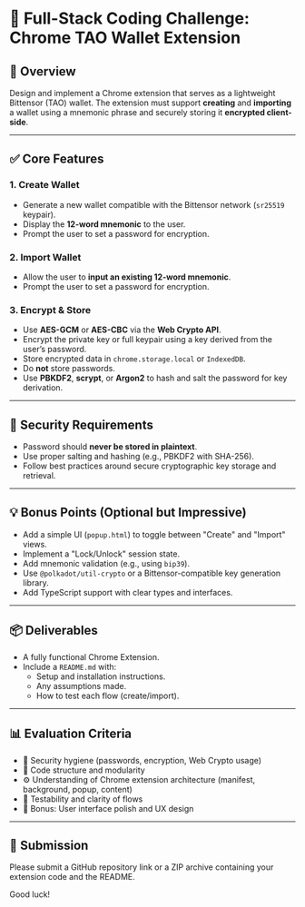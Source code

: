 # 🧪 Full-Stack Coding Challenge: Chrome TAO Wallet Extension

## 📘 Overview

Design and implement a Chrome extension that serves as a lightweight Bittensor (TAO) wallet. The extension must support **creating** and **importing** a wallet using a mnemonic phrase and securely storing it **encrypted client-side**.

---

## ✅ Core Features

### 1. Create Wallet
- Generate a new wallet compatible with the Bittensor network (`sr25519` keypair).
- Display the **12-word mnemonic** to the user.
- Prompt the user to set a password for encryption.

### 2. Import Wallet
- Allow the user to **input an existing 12-word mnemonic**.
- Prompt the user to set a password for encryption.

### 3. Encrypt & Store
- Use **AES-GCM** or **AES-CBC** via the **Web Crypto API**.
- Encrypt the private key or full keypair using a key derived from the user’s password.
- Store encrypted data in `chrome.storage.local` or `IndexedDB`.
- Do **not** store passwords.
- Use **PBKDF2**, **scrypt**, or **Argon2** to hash and salt the password for key derivation.

---

## 🔐 Security Requirements

- Password should **never be stored in plaintext**.
- Use proper salting and hashing (e.g., PBKDF2 with SHA-256).
- Follow best practices around secure cryptographic key storage and retrieval.

---

## 💡 Bonus Points (Optional but Impressive)

- Add a simple UI (`popup.html`) to toggle between "Create" and "Import" views.
- Implement a "Lock/Unlock" session state.
- Add mnemonic validation (e.g., using `bip39`).
- Use `@polkadot/util-crypto` or a Bittensor-compatible key generation library.
- Add TypeScript support with clear types and interfaces.

---

## 📦 Deliverables

- A fully functional Chrome Extension.
- Include a `README.md` with:
  - Setup and installation instructions.
  - Any assumptions made.
  - How to test each flow (create/import).

---

## 📊 Evaluation Criteria

- 🧠 Security hygiene (passwords, encryption, Web Crypto usage)
- 🧱 Code structure and modularity
- ⚙️ Understanding of Chrome extension architecture (manifest, background, popup, content)
- 🧪 Testability and clarity of flows
- 🎨 Bonus: User interface polish and UX design

---

## 🧳 Submission

Please submit a GitHub repository link or a ZIP archive containing your extension code and the README.

Good luck!
